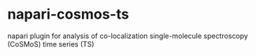 # napari-cosmos-ts
napari plugin for analysis of co-localization single-molecule spectroscopy (CoSMoS) time series (TS)
